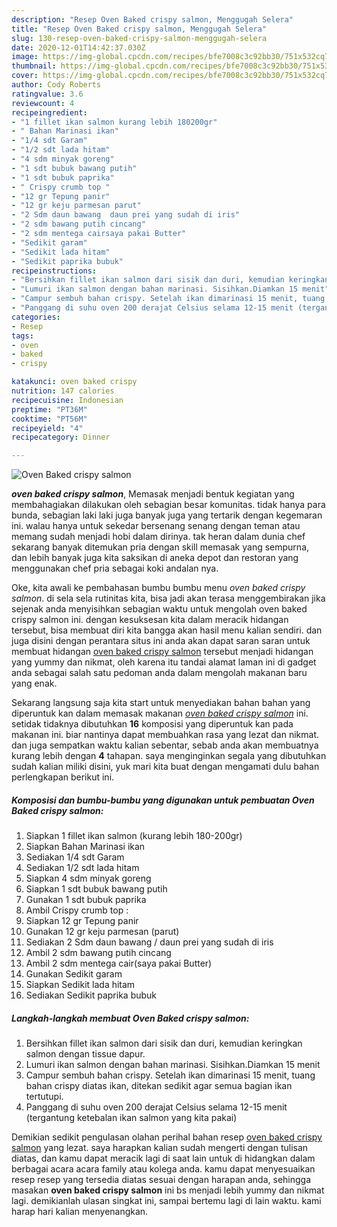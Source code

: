 ```yaml
---
description: "Resep Oven Baked crispy salmon, Menggugah Selera"
title: "Resep Oven Baked crispy salmon, Menggugah Selera"
slug: 130-resep-oven-baked-crispy-salmon-menggugah-selera
date: 2020-12-01T14:42:37.030Z
image: https://img-global.cpcdn.com/recipes/bfe7008c3c92bb30/751x532cq70/oven-baked-crispy-salmon-foto-resep-utama.jpg
thumbnail: https://img-global.cpcdn.com/recipes/bfe7008c3c92bb30/751x532cq70/oven-baked-crispy-salmon-foto-resep-utama.jpg
cover: https://img-global.cpcdn.com/recipes/bfe7008c3c92bb30/751x532cq70/oven-baked-crispy-salmon-foto-resep-utama.jpg
author: Cody Roberts
ratingvalue: 3.6
reviewcount: 4
recipeingredient:
- "1 fillet ikan salmon kurang lebih 180200gr"
- " Bahan Marinasi ikan"
- "1/4 sdt Garam"
- "1/2 sdt lada hitam"
- "4 sdm minyak goreng"
- "1 sdt bubuk bawang putih"
- "1 sdt bubuk paprika"
- " Crispy crumb top "
- "12 gr Tepung panir"
- "12 gr keju parmesan parut"
- "2 Sdm daun bawang  daun prei yang sudah di iris"
- "2 sdm bawang putih cincang"
- "2 sdm mentega cairsaya pakai Butter"
- "Sedikit garam"
- "Sedikit lada hitam"
- "Sedikit paprika bubuk"
recipeinstructions:
- "Bersihkan fillet ikan salmon dari sisik dan duri, kemudian keringkan salmon dengan tissue dapur."
- "Lumuri ikan salmon dengan bahan marinasi. Sisihkan.Diamkan 15 menit"
- "Campur sembuh bahan crispy. Setelah ikan dimarinasi 15 menit, tuang bahan crispy diatas ikan, ditekan sedikit agar semua bagian ikan tertutupi."
- "Panggang di suhu oven 200 derajat Celsius selama 12-15 menit (tergantung ketebalan ikan salmon yang kita pakai)"
categories:
- Resep
tags:
- oven
- baked
- crispy

katakunci: oven baked crispy 
nutrition: 147 calories
recipecuisine: Indonesian
preptime: "PT36M"
cooktime: "PT56M"
recipeyield: "4"
recipecategory: Dinner

---
```



![Oven Baked crispy salmon](https://img-global.cpcdn.com/recipes/bfe7008c3c92bb30/751x532cq70/oven-baked-crispy-salmon-foto-resep-utama.jpg)

<b><i>oven baked crispy salmon</i></b>, Memasak menjadi bentuk kegiatan yang membahagiakan dilakukan oleh sebagian besar komunitas. tidak hanya para bunda, sebagian laki laki juga banyak juga yang tertarik dengan kegemaran ini. walau hanya untuk sekedar bersenang senang dengan teman atau memang sudah menjadi hobi dalam dirinya. tak heran dalam dunia chef sekarang banyak ditemukan pria dengan skill memasak yang sempurna, dan lebih banyak juga kita saksikan di aneka depot dan restoran yang menggunakan chef pria sebagai koki andalan nya.

Oke, kita awali ke pembahasan bumbu bumbu menu <i>oven baked crispy salmon</i>. di sela sela rutinitas kita, bisa jadi akan terasa menggembirakan jika sejenak anda menyisihkan sebagian waktu untuk mengolah oven baked crispy salmon ini. dengan kesuksesan kita dalam meracik hidangan tersebut, bisa membuat diri kita bangga akan hasil menu kalian sendiri. dan juga disini dengan perantara situs ini anda akan dapat saran saran untuk membuat hidangan <u>oven baked crispy salmon</u> tersebut menjadi hidangan yang yummy dan nikmat, oleh karena itu tandai alamat laman ini di gadget anda sebagai salah satu pedoman anda dalam mengolah makanan baru yang enak.




Sekarang langsung saja kita start untuk menyediakan bahan bahan yang diperuntuk kan dalam memasak makanan <u><i>oven baked crispy salmon</i></u> ini. setidak tidaknya dibutuhkan <b>16</b> komposisi yang diperuntuk kan pada makanan ini. biar nantinya dapat membuahkan rasa yang lezat dan nikmat. dan juga sempatkan waktu kalian sebentar, sebab anda akan membuatnya kurang lebih dengan <b>4</b> tahapan. saya menginginkan segala yang dibutuhkan sudah kalian miliki disini, yuk mari kita buat dengan mengamati dulu bahan perlengkapan berikut ini.

<!--inarticleads1-->

##### Komposisi dan bumbu-bumbu yang digunakan untuk pembuatan Oven Baked crispy salmon:

1. Siapkan 1 fillet ikan salmon (kurang lebih 180-200gr)
1. Siapkan  Bahan Marinasi ikan
1. Sediakan 1/4 sdt Garam
1. Sediakan 1/2 sdt lada hitam
1. Siapkan 4 sdm minyak goreng
1. Siapkan 1 sdt bubuk bawang putih
1. Gunakan 1 sdt bubuk paprika
1. Ambil  Crispy crumb top :
1. Siapkan 12 gr Tepung panir
1. Gunakan 12 gr keju parmesan (parut)
1. Sediakan 2 Sdm daun bawang / daun prei yang sudah di iris
1. Ambil 2 sdm bawang putih cincang
1. Ambil 2 sdm mentega cair(saya pakai Butter)
1. Gunakan Sedikit garam
1. Siapkan Sedikit lada hitam
1. Sediakan Sedikit paprika bubuk




<!--inarticleads2-->

##### Langkah-langkah membuat Oven Baked crispy salmon:

1. Bersihkan fillet ikan salmon dari sisik dan duri, kemudian keringkan salmon dengan tissue dapur.
1. Lumuri ikan salmon dengan bahan marinasi. Sisihkan.Diamkan 15 menit
1. Campur sembuh bahan crispy. Setelah ikan dimarinasi 15 menit, tuang bahan crispy diatas ikan, ditekan sedikit agar semua bagian ikan tertutupi.
1. Panggang di suhu oven 200 derajat Celsius selama 12-15 menit (tergantung ketebalan ikan salmon yang kita pakai)




Demikian sedikit pengulasan olahan perihal bahan resep <u>oven baked crispy salmon</u> yang lezat. saya harapkan kalian sudah mengerti dengan tulisan diatas, dan kamu dapat meracik lagi di saat lain untuk di hidangkan dalam berbagai acara acara family atau kolega anda. kamu dapat menyesuaikan resep resep yang tersedia diatas sesuai dengan harapan anda, sehingga masakan <b>oven baked crispy salmon</b> ini bs menjadi lebih yummy dan nikmat lagi. demikianlah ulasan singkat ini, sampai bertemu lagi di lain waktu. kami harap hari kalian menyenangkan.
